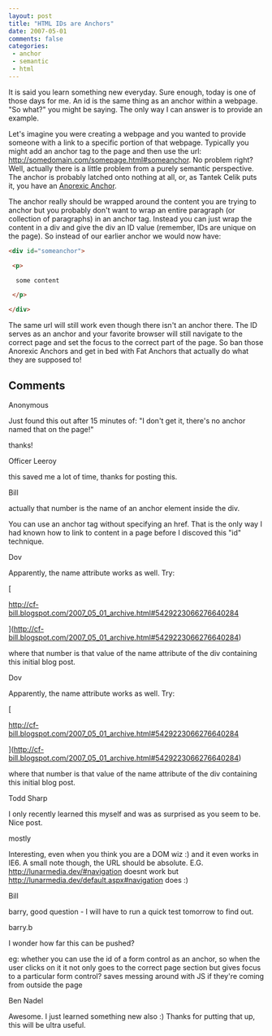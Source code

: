 ```yaml
---
layout: post
title: "HTML IDs are Anchors"
date: 2007-05-01
comments: false
categories:
 - anchor
 - semantic
 - html
---
```

It is said you learn something new everyday. Sure enough, today is one of
those days for me. An id is the same thing as an anchor within a webpage. "So
what?" you might be saying. The only way I can answer is to provide an
example.

Let's imagine you were creating a webpage and you wanted to provide someone
with a link to a specific portion of that webpage. Typically you might add an
anchor tag <a name="someanchor" /> to the page and then use the url:
http://somedomain.com/somepage.html#someanchor. No problem right? Well,
actually there is a little problem from a purely semantic perspective. The
anchor is probably latched onto nothing at all, or, as Tantek Celik puts it,
you have an [Anorexic
Anchor](http://tantek.com/log/2002/11.html#L20021128t1352).

The anchor really should be wrapped around the content you are trying to
anchor but you probably don't want to wrap an entire paragraph (or collection
of paragraphs) in an anchor tag. Instead you can just wrap the content in a
div and give the div an ID value (remember, IDs are unique on the page). So
instead of our earlier anchor we would now have:




```html
<div id="someanchor">

 <p>

  some content

 </p>

</div>


```




The same url will still work even though there isn't an anchor there.  The ID serves as an anchor and your favorite browser will still navigate to the correct page and set the focus to the correct part of the page.  So ban those Anorexic Anchors and get in bed with Fat Anchors that actually do what they are supposed to!





## Comments











Anonymous






Just found this out after 15 minutes of: "I don't get it, there's no anchor named that on the page!"

thanks!











Officer Leeroy






this saved me a lot of time, thanks for posting this.











Bill






actually that number is the name of an anchor element inside the div.


You can use an anchor tag without specifying an href.  That is the only way I had known how to link to content in a page before I discoved this "id" technique.











Dov






Apparently, the name attribute works as well. Try:


[

http://cf-bill.blogspot.com/2007_05_01_archive.html#5429223066276640284

](http://cf-bill.blogspot.com/2007_05_01_archive.html#5429223066276640284)


where that number is that value of the name attribute of the div containing this initial blog post.











Dov






Apparently, the name attribute works as well. Try:


[

http://cf-bill.blogspot.com/2007_05_01_archive.html#5429223066276640284

](http://cf-bill.blogspot.com/2007_05_01_archive.html#5429223066276640284)


where that number is that value of the name attribute of the div containing this initial blog post.











Todd Sharp






I only recently learned this myself and was as surprised as you seem to be.  Nice post.











mostly






Interesting, even when you think you are a DOM wiz :) and it even works in IE6. A small note though, the URL should be absolute. E.G. http://lunarmedia.dev/#navigation doesnt work but http://lunarmedia.dev/default.aspx#navigation does :)











Bill






barry, good question - I will have to run a quick test tomorrow to find out.











barry.b






I wonder how far this can be pushed?


eg: whether you can use the id of a form control as an anchor, so when the user clicks on it it not only goes to the correct page section but gives focus to a particular form control? saves messing around with JS if they're coming from outside the page











Ben Nadel






Awesome. I just learned something new also :) Thanks for putting that up, this will be ultra useful.










